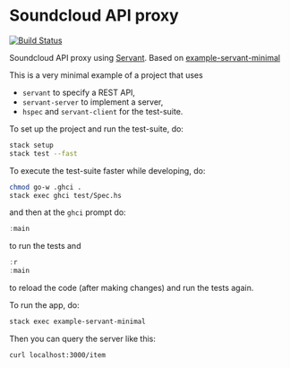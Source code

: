 # Soundcloud API proxy

[![Build Status](https://travis-ci.org/tadjik1/Soundcloud-API.svg?branch=master)](https://travis-ci.org/tadjik1/Soundcloud-API)

Soundcloud API proxy using [Servant](https://haskell-servant.readthedocs.io/en/stable/). Based on [example-servant-minimal](https://github.com/haskell-servant/example-servant-minimal)

This is a very minimal example of a project that uses

- `servant` to specify a REST API,
- `servant-server` to implement a server,
- `hspec` and `servant-client` for the test-suite.

To set up the project and run the test-suite, do:

``` bash
stack setup
stack test --fast
```

To execute the test-suite faster while developing, do:
``` bash
chmod go-w .ghci .
stack exec ghci test/Spec.hs
```

and then at the `ghci` prompt do:

``` haskell
:main
```

to run the tests and

``` haskell
:r
:main
```

to reload the code (after making changes) and run the tests again.

To run the app, do:

``` bash
stack exec example-servant-minimal
```

Then you can query the server like this:

``` bash
curl localhost:3000/item
```
